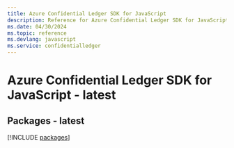```yaml
---
title: Azure Confidential Ledger SDK for JavaScript
description: Reference for Azure Confidential Ledger SDK for JavaScript
ms.date: 04/30/2024
ms.topic: reference
ms.devlang: javascript
ms.service: confidentialledger
---
```

# Azure Confidential Ledger SDK for JavaScript - latest
## Packages - latest
[!INCLUDE [packages](confidential-ledger-index.md)]
